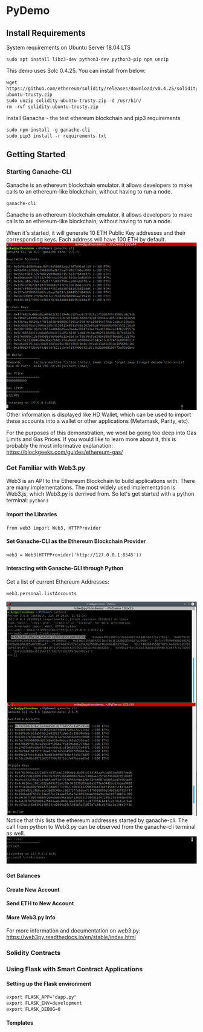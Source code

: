 # PyDemo

## Install Requirements
System requirements on Ubuntu Server 18.04 LTS

```
sudo apt install libz3-dev python3-dev python3-pip npm unzip
```

This demo uses Solc 0.4.25.  You can install from below:

```
wget https://github.com/ethereum/solidity/releases/download/v0.4.25/solidity-ubuntu-trusty.zip
sudo unzip solidity-ubuntu-trusty.zip -d /usr/bin/
rm -rvf solidity-ubuntu-trusty.zip
```

Install Ganache - the test ethereum blockchain and pip3 requirements

```
sudo npm install -g ganache-cli
sudo pip3 install -r requirements.txt
```

## Getting Started


### Starting Ganache-CLI
Ganache is an ethereum blockchain emulator. it allows developers to make calls to an ethereum-like blockchain, without having to run a node.

```
ganache-cli
```

Ganache is an ethereum blockchain emulator. it allows developers to make calls to an ethereum-like blockchain, without having to run a node.

When it's started, it will generate 10 ETH Public Key addresses and their corresponding keys.  Each address will have 100 ETH by default.
![Ganache-CLI Startup Information](/media/ganache-cli-00.png)
Other information is displayed like HD Wallet, which can be used to import these accounts into a wallet or other applications (Metamask, Parity, etc).

For the purposes of this demonstration, we wont be going too deep into Gas Limits and Gas Prices.  If you would like to learn more about it, this is probably the most informative explanation: https://blockgeeks.com/guides/ethereum-gas/

### Get Familiar with Web3.py
Web3 is an API to the Ethereum Blockchain to build applications with.  There are many implementations. The most widely used implementation is Web3.js, which Web3.py is derrived from.  So let's get started with a python terminal: ```python3```

#### Import the Libraries
```
from web3 import Web3, HTTPProvider
```

#### Set Ganache-CLI as the Ethereum Blockchain Provider
```
web3 = Web3(HTTPProvider('http://127.0.0.1:8545'))
```
#### Interacting with Ganache-GLI through Python
Get a list of current Ethereum Addresses:
```
web3.personal.listAccounts
```
![Ganache-CLI Ethereum Addresses in Python3 Terminal](/media/ganache-cli-01.png)
Notice that this lists the ethereum addresses started by ganache-cli. The call from python to Web3.py can be observed from the ganache-cli terminal as well.
![Python Call can be seen in Ganache-cli](/media/ganache-cli-02.png)

#### Get Balances 

#### Create New Account

#### Send ETH to New Account

#### More Web3.py Info
For more information and documentation on web3.py:
https://web3py.readthedocs.io/en/stable/index.html

### Solidity Contracts 


### Using Flask with Smart Contract Applications

#### Setting up the Flask environment

```
export FLASK_APP="dapp.py"
export FLASK_ENV=development
export FLASK_DEBUG=0

```

#### Templates

### 
